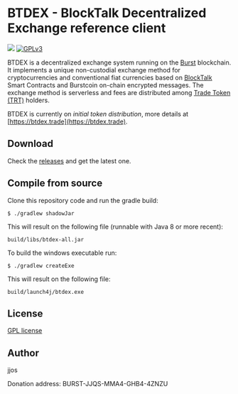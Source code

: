 # BTDEX - BlockTalk Decentralized Exchange reference client

![](https://github.com//btdex/btdex/workflows/BTDEX%20Build/badge.svg)
[![GPLv3](https://img.shields.io/badge/license-GPLv3-blue.svg)](LICENSE)

BTDEX is a decentralized exchange system running on the [Burst](https://www.burst-coin.org/) blockchain.
It implements a unique non-custodial exchange method for cryptocurrencies and conventional fiat currencies based on [BlockTalk](https://github.com/jjos2372/blocktalk) Smart Contracts and Burstcoin on-chain encrypted messages.
The exchange method is serverless and fees are distributed among [Trade Token (TRT)](https://explore2.burstcoin.ro/asset/12402415494995249540) holders.

BTDEX is currently on *initial token distribution*, more details at [https://btdex.trade](https://btdex.trade).

## Download

Check the [releases](https://github.com/btdex/btdex/releases) and get the latest one.

## Compile from source

Clone this repository code and run the gradle build:

`$ ./gradlew shadowJar`

This will result on the following file (runnable with Java 8 or more recent):

`build/libs/btdex-all.jar`

To build the windows executable run:

`$ ./gradlew createExe`

This will result on the following file:

`build/launch4j/btdex.exe`

## License
[GPL license](LICENSE)

## Author
jjos

Donation address: BURST-JJQS-MMA4-GHB4-4ZNZU
